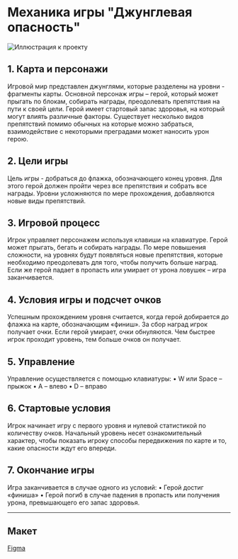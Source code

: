 # Механика игры "Джунглевая опасность"

![Иллюстрация к проекту](https://www.dropbox.com/s/39avm7f97ig6m7o/GIF4.gif?raw=1)

## 1. Карта и персонажи
Игровой мир представлен джунглями, которые разделены на уровни - фрагменты карты. Основной персонаж игры – герой, который может прыгать по блокам, собирать награды, преодолевать препятствия на пути к своей цели. Герой имеет стартовый запас здоровья, на который могут влиять различные факторы.
Существует несколько видов препятствий помимо обычных на которые можно забраться, взаимодействие с некоторыми преградами может наносить урон герою.

## 2. Цели игры
Цель игры - добраться до флажка, обозначающего конец уровня. Для этого герой должен пройти через все препятствия и собрать все награды. Уровни усложняются по мере прохождения, добавляются новые виды препятствий.

## 3. Игровой процесс
Игрок управляет персонажем используя клавиши на клавиатуре. Герой может прыгать, бегать и собирать награды. По мере повышения сложности, на уровнях будут появляться новые препятствия, которые необходимо преодолевать для того, чтобы получить больше наград. Если же герой падает в пропасть или умирает от урона ловушек – игра заканчивается.

## 4. Условия игры и подсчет очков
Успешным прохождением уровня считается, когда герой добирается до флажка на карте, обозначающим «финиш». За сбор наград игрок получает очки. 
Если герой умирает, очки обнуляются.
Чем быстрее игрок проходит уровень, тем больше очков он получает.

## 5. Управление
Управление осуществляется с помощью клавиатуры:
•	W или Space – прыжок
•	A – влево 
•	D – вправо

## 6. Стартовые условия
Игрок начинает игру с первого уровня и нулевой статистикой по количеству очков. Начальный уровень несет ознакомительный характер, чтобы показать игроку способы передвижения по карте и то, какие опасности ждут его впереди.

## 7. Окончание игры
Игра заканчивается в случае одного из условий: 
•	Герой достиг «финиша»
•	Герой погиб в случае падения в пропасть или получения урона, превышающего его запас здоровья.

---

## Макет
[Figma](https://www.figma.com/file/IGri0SVkHsAPqLRIgkkN6q/GAME-TEAM-09?node-id=20%3A2&t=pfODRG0nqqQvQ3xL-1)
